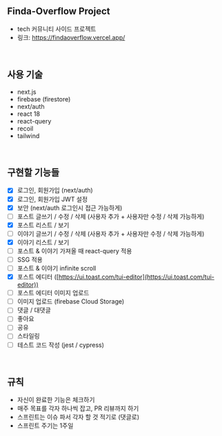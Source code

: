 ## Finda-Overflow Project

- tech 커뮤니티 사이드 프로젝트
- 링크: https://findaoverflow.vercel.app/

<br />

## 사용 기술

- next.js
- firebase (firestore)
- next/auth
- react 18
- react-query
- recoil
- tailwind

<br />

## 구현할 기능들

- [x] 로그인, 회원가입 (next/auth)
- [x] 로그인, 회원가입 JWT 설정
- [x] 보안 (next/auth 로그인시 접근 가능하게)
- [ ] 포스트 글쓰기 / 수정 / 삭제 (사용자 추가 + 사용자만 수정 / 삭제 가능하게)
- [x] 포스트 리스트 / 보기
- [ ] 이야기 글쓰기 / 수정 / 삭제 (사용자 추가 + 사용자만 수정 / 삭제 가능하게)
- [x] 이야기 리스트 / 보기
- [ ] 포스트 & 이야기 가져올 때 react-query 적용
- [ ] SSG 적용
- [ ] 포스트 & 이야기 infinite scroll
- [x] 포스트 에디터 ([https://ui.toast.com/tui-editor](https://ui.toast.com/tui-editor))
- [ ] 포스트 에디터 이미지 업로드
- [ ] 이미지 업로드 (firebase Cloud Storage)
- [ ] 댓글 / 대댓글
- [ ] 좋아요
- [ ] 공유
- [ ] 스타일링
- [ ] 테스트 코드 작성 (jest / cypress)

<br />

## 규칙
- 자신이 완료한 기능은 체크하기
- 매주 목표를 각자 하나씩 잡고, PR 리뷰까지 하기 
- 스프린트는 이슈 파서 각자 할 것 적기로 (댓글로)
- 스프린트 주기는 1주일
